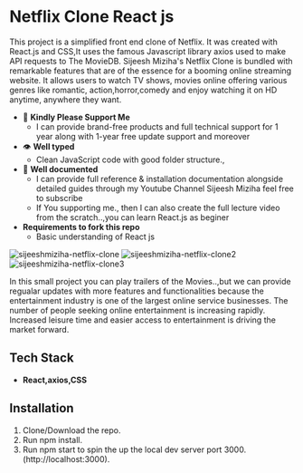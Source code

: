 
# Netflix Clone React js
This project is a simplified front end clone of Netflix. It was created with React.js and CSS,It uses the famous Javascript library axios used to make API requests to The MovieDB.
Sijeesh Miziha's Netflix Clone is bundled with remarkable features that are of the essence for a booming online streaming website. It allows users to watch TV shows, movies online offering various genres like romantic, action,horror,comedy and enjoy watching it on HD anytime, anywhere they want.
- 🧪 **Kindly Please Support Me**
  - I can provide brand-free products and full technical support for 1 year along with 1-year free update support and moreover
- 👁 **Well typed**
  - Clean JavaScript code with good folder structure.,
- 📄 **Well documented**
  - I can provide full reference & installation documentation alongside detailed guides through my Youtube Channel Sijeesh Miziha feel free to subscribe 
  - If You supporting me., then I can also create the full lecture video from the scratch..,you can learn React.js as beginer 
- **Requirements to fork this repo**
   - Basic understanding of React js
   


![sijeeshmiziha-netflix-clone](https://user-images.githubusercontent.com/91063960/139377875-bec0798b-973e-4dc0-bab7-a745b7ba3bcf.png)
![sijeeshmiziha-netflix-clone2](https://user-images.githubusercontent.com/91063960/139377889-6f5b23ac-4e9a-4674-b879-de472243599c.png)
![sijeeshmiziha-netflix-clone3](https://user-images.githubusercontent.com/91063960/139377892-c501b7cf-cfcc-49be-948c-973e87cbda4b.png)

In this small project you can play trailers of the Movies..,but we can provide regualar updates with more features and functionalities because the entertainment industry is one of the largest online service businesses. The number of people seeking online entertainment is increasing rapidly. Increased leisure time and easier access to entertainment is driving the market forward.

## Tech Stack

  - **React,axios,CSS** 

  
## Installation

  1. Clone/Download the repo.
  2. Run npm install.
  3. Run npm start to spin the up the local dev server port 3000.(http://localhost:3000).
